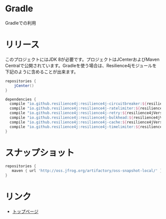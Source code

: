 Gradle
=============
Gradleでの利用

# リリース
このプロジェクトにはJDK 8が必要です。プロジェクトはJCenterおよびMaven Centralで公開されています。Gradleを使う場合は、Resilience4jモジュールを下記のように含めることが出来ます。

```groovy
repositories {
    jCenter()
}

dependencies {
  compile "io.github.resilience4j:resilience4j-circuitbreaker:${resilience4jVersion}"
  compile "io.github.resilience4j:resilience4j-ratelimiter:${resilience4jVersion}"
  compile "io.github.resilience4j:resilience4j-retry:${resilience4jVersion}"
  compile "io.github.resilience4j:resilience4j-bulkhead:${resilience4jVersion}"
  compile "io.github.resilience4j:resilience4j-cache:${resilience4jVersion}"
  compile "io.github.resilience4j:resilience4j-timelimiter:${resilience4jVersion}"
}
```

# スナップショット

```groovy
repositories {
   maven { url 'http://oss.jfrog.org/artifactory/oss-snapshot-local/' }
}
```

# リンク
- [トップページ](../index.md)
